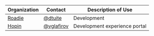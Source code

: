 | Organization                | Contact                                    | Description of Use            |
| --------------------------- | ------------------------------------------ | ----------------------------- |
| [Roadie](https://roadie.io) | [@dtuite](https://github.com/dtuite)       | Development                   |
| [Hopin](https://hopin.com)  | [@vglafirov](https://github.com/vglafirov) | Development experience portal |
